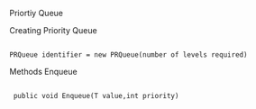 Priortiy Queue 

Creating Priority Queue

<pre lang=C#><code>
PRQueue<data type> identifier = new PRQueue(number of levels required)
</code></pre>

Methods
Enqueue

<pre lang=C#><code>
 public void Enqueue(T value,int priority)
</code></pre>

